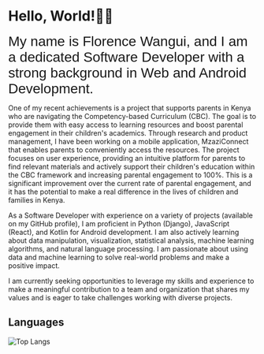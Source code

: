 # Hello, World!:woman_technologist:


<span style="font-family: Nunito, sans-serif; font-size: 28px;">My name is Florence Wangui, and I am a dedicated Software Developer with a strong background in Web and Android Development.

One of my recent achievements is a project that supports parents in Kenya who are navigating the Competency-based Curriculum (CBC). The goal is to provide them with easy access to learning resources and boost parental engagement in their children's academics. Through research and product management, I have been working on a mobile application, MzaziConnect that enables parents to conveniently access the resources. The project focuses on user experience, providing an intuitive platform for parents to find relevant materials and actively support their children's education within the CBC framework and increasing parental engagement to 100%. This is a significant improvement over the current rate of parental engagement, and it has the potential to make a real difference in the lives of children and families in Kenya.

As a Software Developer with experience on a variety of projects (available on my GitHub profile), I am proficient in Python (Django), JavaScript (React), and Kotlin for Android development. I am also actively learning about data manipulation, visualization, statistical analysis, machine learning algorithms, and natural language processing. I am passionate about using data and machine learning to solve real-world problems and make a positive impact.

I am currently seeking opportunities to leverage my skills and experience to make a meaningful contribution to a team and organization that shares my values and is eager to take challenges working with diverse projects.</span>


##  Languages 
![Top Langs](https://github-readme-stats.vercel.app/api/top-langs/?username=Florence-nyokabi&langs_count=20&layout=compact&theme=vision-friendly-dark&count_private=true)

